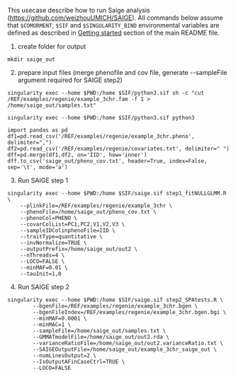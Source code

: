This usecase describe how to run Saige analysis (https://github.com/weizhouUMICH/SAIGE). All commands below assume that ``$COMORMENT``, ``$SIF`` and ``$SINGULARITY_BIND`` environmental variables are defined as described in [Getting started](../README.md#getting-started) section of the main README file.

1.   create folder for output
```
mkdir saige_out
```

2.  prepare input files (merge phenofile and cov file, generate --sampleFile argument required for SAIGE step2)

```
singularity exec --home $PWD:/home $SIF/python3.sif sh -c "cut /REF/examples/regenie/example_3chr.fam -f 1 > /home/saige_out/samples.txt"

singularity exec --home $PWD:/home $SIF/python3.sif python3

import pandas as pd
df1=pd.read_csv('/REF/examples/regenie/example_3chr.pheno', delimiter=",")
df2=pd.read_csv('/REF/examples/regenie/covariates.txt', delimiter=" ")
dff=pd.merge(df1,df2, on='IID', how='inner')
dff.to_csv('saige_out/pheno_cov.txt', header=True, index=False, sep='\t', mode='a')
```

3.  Run SAIGE step 1

```
singularity exec --home $PWD:/home $SIF/saige.sif step1_fitNULLGLMM.R \
    --plinkFile=/REF/examples/regenie/example_3chr \
    --phenoFile=/home/saige_out/pheno_cov.txt \
    --phenoCol=PHENO \
    --covarColList=PC1,PC2,V1,V2,V3 \
    --sampleIDColinphenoFile=IID \
    --traitType=quantitative \
    --invNormalize=TRUE \
    --outputPrefix=/home/saige_out/out2 \
    --nThreads=4 \
    --LOCO=FALSE \
    --minMAF=0.01 \
    --tauInit=1,0
```

4.  Run SAIGE step 2

```
singularity exec --home $PWD:/home $SIF/saige.sif step2_SPAtests.R \
        --bgenFile=/REF/examples/regenie/example_3chr.bgen \
        --bgenFileIndex=/REF/examples/regenie/example_3chr.bgen.bgi \
        --minMAF=0.0001 \
        --minMAC=1 \
        --sampleFile=/home/saige_out/samples.txt \
        --GMMATmodelFile=/home/saige_out/out2.rda \
        --varianceRatioFile=/home/saige_out/out2.varianceRatio.txt \
        --SAIGEOutputFile=/home/saige_out/example_3chr_saige_out \
        --numLinesOutput=2 \
        --IsOutputAFinCaseCtrl=TRUE \
        --LOCO=FALSE
```
